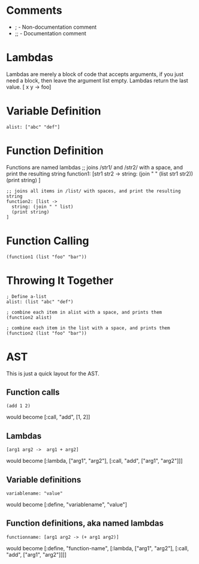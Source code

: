 Comments
========
* ;   -  Non-documentation comment
* ;;   -  Documentation comment


Lambdas
=======
Lambdas are merely a block of code that accepts arguments, if you just need a block, then leave the argument list empty.
Lambdas return the last value.
    [ x y -> foo]


Variable Definition
===================
    alist: ["abc" "def"]

Function Definition
===================
Functions are named lambdas
    ;; joins /str1/ and /str2/ with a space, and print the resulting string
    function1: [str1 str2 ->
      string: (join " " (list str1 str2))
      (print string)
    ]

    ;; joins all items in /list/ with spaces, and print the resulting string
    function2: [list ->
      string: (join " " list)
      (print string)
    ]

Function Calling
================
    (function1 (list "foo" "bar"))


Throwing It Together
====================
    ; Define a-list
    alist: (list "abc" "def")
    
    ; combine each item in alist with a space, and prints them
    (function2 alist)
    
    ; combine each item in the list with a space, and prints them
    (function2 (list "foo" "bar"))

AST
===
This is just a quick layout for the AST.

## Function calls ##
    (add 1 2)
would become
    [:call, "add", [1, 2]]

## Lambdas ##
    [arg1 arg2 ->  arg1 + arg2]
would become
    [:lambda, ["arg1", "arg2"], [:call, "add", ["arg1", "arg2"]]]

## Variable definitions ##
    variablename: "value"
would become
    [:define, "variablename", "value"]

## Function definitions, aka named lambdas ##
    functionname: [arg1 arg2 -> (+ arg1 arg2)]
      
would become
    [:define, "function-name",
      [:lambda, ["arg1", "arg2"],
         [:call, "add", ["arg1", "arg2"]]]]


